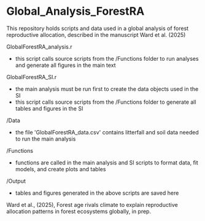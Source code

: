 # Global_Analysis_ForestRA
This repository holds scripts and data used in a global analysis of forest reproductive allocation, described in the manuscript Ward et al. (2025)

GlobalForestRA_analysis.r
- this script calls source scripts from the /Functions folder to run analyses and generate all figures in the main text

GlobalForestRA_SI.r
- the main analysis must be run first to create the data objects used in the SI
- this script calls source scripts from the /Functions folder to generate all tables and figures in the SI

/Data
 - the file 'GlobalForestRA_data.csv' contains litterfall and soil data needed to run the main analysis 
 
/Functions
- functions are called in the main analysis and SI scripts to format data, fit models, and create plots and tables

/Output
- tables and figures generated in the above scripts are saved here

Ward et al., (2025), Forest age rivals climate to explain reproductive allocation patterns in forest ecosystems globally, in prep.



